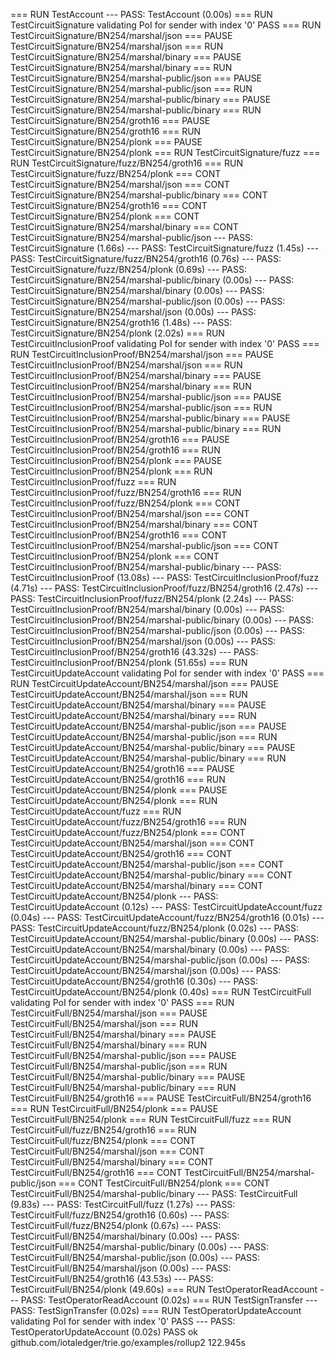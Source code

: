 === RUN   TestAccount
--- PASS: TestAccount (0.00s)
=== RUN   TestCircuitSignature
validating PoI for sender with index '0' PASS
=== RUN   TestCircuitSignature/BN254/marshal/json
=== PAUSE TestCircuitSignature/BN254/marshal/json
=== RUN   TestCircuitSignature/BN254/marshal/binary
=== PAUSE TestCircuitSignature/BN254/marshal/binary
=== RUN   TestCircuitSignature/BN254/marshal-public/json
=== PAUSE TestCircuitSignature/BN254/marshal-public/json
=== RUN   TestCircuitSignature/BN254/marshal-public/binary
=== PAUSE TestCircuitSignature/BN254/marshal-public/binary
=== RUN   TestCircuitSignature/BN254/groth16
=== PAUSE TestCircuitSignature/BN254/groth16
=== RUN   TestCircuitSignature/BN254/plonk
=== PAUSE TestCircuitSignature/BN254/plonk
=== RUN   TestCircuitSignature/fuzz
=== RUN   TestCircuitSignature/fuzz/BN254/groth16
=== RUN   TestCircuitSignature/fuzz/BN254/plonk
=== CONT  TestCircuitSignature/BN254/marshal/json
=== CONT  TestCircuitSignature/BN254/marshal-public/binary
=== CONT  TestCircuitSignature/BN254/groth16
=== CONT  TestCircuitSignature/BN254/plonk
=== CONT  TestCircuitSignature/BN254/marshal/binary
=== CONT  TestCircuitSignature/BN254/marshal-public/json
--- PASS: TestCircuitSignature (1.66s)
    --- PASS: TestCircuitSignature/fuzz (1.45s)
        --- PASS: TestCircuitSignature/fuzz/BN254/groth16 (0.76s)
        --- PASS: TestCircuitSignature/fuzz/BN254/plonk (0.69s)
    --- PASS: TestCircuitSignature/BN254/marshal-public/binary (0.00s)
    --- PASS: TestCircuitSignature/BN254/marshal/binary (0.00s)
    --- PASS: TestCircuitSignature/BN254/marshal-public/json (0.00s)
    --- PASS: TestCircuitSignature/BN254/marshal/json (0.00s)
    --- PASS: TestCircuitSignature/BN254/groth16 (1.48s)
    --- PASS: TestCircuitSignature/BN254/plonk (2.02s)
=== RUN   TestCircuitInclusionProof
validating PoI for sender with index '0' PASS
=== RUN   TestCircuitInclusionProof/BN254/marshal/json
=== PAUSE TestCircuitInclusionProof/BN254/marshal/json
=== RUN   TestCircuitInclusionProof/BN254/marshal/binary
=== PAUSE TestCircuitInclusionProof/BN254/marshal/binary
=== RUN   TestCircuitInclusionProof/BN254/marshal-public/json
=== PAUSE TestCircuitInclusionProof/BN254/marshal-public/json
=== RUN   TestCircuitInclusionProof/BN254/marshal-public/binary
=== PAUSE TestCircuitInclusionProof/BN254/marshal-public/binary
=== RUN   TestCircuitInclusionProof/BN254/groth16
=== PAUSE TestCircuitInclusionProof/BN254/groth16
=== RUN   TestCircuitInclusionProof/BN254/plonk
=== PAUSE TestCircuitInclusionProof/BN254/plonk
=== RUN   TestCircuitInclusionProof/fuzz
=== RUN   TestCircuitInclusionProof/fuzz/BN254/groth16
=== RUN   TestCircuitInclusionProof/fuzz/BN254/plonk
=== CONT  TestCircuitInclusionProof/BN254/marshal/json
=== CONT  TestCircuitInclusionProof/BN254/marshal/binary
=== CONT  TestCircuitInclusionProof/BN254/groth16
=== CONT  TestCircuitInclusionProof/BN254/marshal-public/json
=== CONT  TestCircuitInclusionProof/BN254/plonk
=== CONT  TestCircuitInclusionProof/BN254/marshal-public/binary
--- PASS: TestCircuitInclusionProof (13.08s)
    --- PASS: TestCircuitInclusionProof/fuzz (4.71s)
        --- PASS: TestCircuitInclusionProof/fuzz/BN254/groth16 (2.47s)
        --- PASS: TestCircuitInclusionProof/fuzz/BN254/plonk (2.24s)
    --- PASS: TestCircuitInclusionProof/BN254/marshal/binary (0.00s)
    --- PASS: TestCircuitInclusionProof/BN254/marshal-public/binary (0.00s)
    --- PASS: TestCircuitInclusionProof/BN254/marshal-public/json (0.00s)
    --- PASS: TestCircuitInclusionProof/BN254/marshal/json (0.00s)
    --- PASS: TestCircuitInclusionProof/BN254/groth16 (43.32s)
    --- PASS: TestCircuitInclusionProof/BN254/plonk (51.65s)
=== RUN   TestCircuitUpdateAccount
validating PoI for sender with index '0' PASS
=== RUN   TestCircuitUpdateAccount/BN254/marshal/json
=== PAUSE TestCircuitUpdateAccount/BN254/marshal/json
=== RUN   TestCircuitUpdateAccount/BN254/marshal/binary
=== PAUSE TestCircuitUpdateAccount/BN254/marshal/binary
=== RUN   TestCircuitUpdateAccount/BN254/marshal-public/json
=== PAUSE TestCircuitUpdateAccount/BN254/marshal-public/json
=== RUN   TestCircuitUpdateAccount/BN254/marshal-public/binary
=== PAUSE TestCircuitUpdateAccount/BN254/marshal-public/binary
=== RUN   TestCircuitUpdateAccount/BN254/groth16
=== PAUSE TestCircuitUpdateAccount/BN254/groth16
=== RUN   TestCircuitUpdateAccount/BN254/plonk
=== PAUSE TestCircuitUpdateAccount/BN254/plonk
=== RUN   TestCircuitUpdateAccount/fuzz
=== RUN   TestCircuitUpdateAccount/fuzz/BN254/groth16
=== RUN   TestCircuitUpdateAccount/fuzz/BN254/plonk
=== CONT  TestCircuitUpdateAccount/BN254/marshal/json
=== CONT  TestCircuitUpdateAccount/BN254/groth16
=== CONT  TestCircuitUpdateAccount/BN254/marshal-public/json
=== CONT  TestCircuitUpdateAccount/BN254/marshal-public/binary
=== CONT  TestCircuitUpdateAccount/BN254/marshal/binary
=== CONT  TestCircuitUpdateAccount/BN254/plonk
--- PASS: TestCircuitUpdateAccount (0.12s)
    --- PASS: TestCircuitUpdateAccount/fuzz (0.04s)
        --- PASS: TestCircuitUpdateAccount/fuzz/BN254/groth16 (0.01s)
        --- PASS: TestCircuitUpdateAccount/fuzz/BN254/plonk (0.02s)
    --- PASS: TestCircuitUpdateAccount/BN254/marshal-public/binary (0.00s)
    --- PASS: TestCircuitUpdateAccount/BN254/marshal/binary (0.00s)
    --- PASS: TestCircuitUpdateAccount/BN254/marshal-public/json (0.00s)
    --- PASS: TestCircuitUpdateAccount/BN254/marshal/json (0.00s)
    --- PASS: TestCircuitUpdateAccount/BN254/groth16 (0.30s)
    --- PASS: TestCircuitUpdateAccount/BN254/plonk (0.40s)
=== RUN   TestCircuitFull
validating PoI for sender with index '0' PASS
=== RUN   TestCircuitFull/BN254/marshal/json
=== PAUSE TestCircuitFull/BN254/marshal/json
=== RUN   TestCircuitFull/BN254/marshal/binary
=== PAUSE TestCircuitFull/BN254/marshal/binary
=== RUN   TestCircuitFull/BN254/marshal-public/json
=== PAUSE TestCircuitFull/BN254/marshal-public/json
=== RUN   TestCircuitFull/BN254/marshal-public/binary
=== PAUSE TestCircuitFull/BN254/marshal-public/binary
=== RUN   TestCircuitFull/BN254/groth16
=== PAUSE TestCircuitFull/BN254/groth16
=== RUN   TestCircuitFull/BN254/plonk
=== PAUSE TestCircuitFull/BN254/plonk
=== RUN   TestCircuitFull/fuzz
=== RUN   TestCircuitFull/fuzz/BN254/groth16
=== RUN   TestCircuitFull/fuzz/BN254/plonk
=== CONT  TestCircuitFull/BN254/marshal/json
=== CONT  TestCircuitFull/BN254/marshal/binary
=== CONT  TestCircuitFull/BN254/groth16
=== CONT  TestCircuitFull/BN254/marshal-public/json
=== CONT  TestCircuitFull/BN254/plonk
=== CONT  TestCircuitFull/BN254/marshal-public/binary
--- PASS: TestCircuitFull (9.83s)
    --- PASS: TestCircuitFull/fuzz (1.27s)
        --- PASS: TestCircuitFull/fuzz/BN254/groth16 (0.60s)
        --- PASS: TestCircuitFull/fuzz/BN254/plonk (0.67s)
    --- PASS: TestCircuitFull/BN254/marshal/binary (0.00s)
    --- PASS: TestCircuitFull/BN254/marshal-public/binary (0.00s)
    --- PASS: TestCircuitFull/BN254/marshal-public/json (0.00s)
    --- PASS: TestCircuitFull/BN254/marshal/json (0.00s)
    --- PASS: TestCircuitFull/BN254/groth16 (43.53s)
    --- PASS: TestCircuitFull/BN254/plonk (49.60s)
=== RUN   TestOperatorReadAccount
--- PASS: TestOperatorReadAccount (0.02s)
=== RUN   TestSignTransfer
--- PASS: TestSignTransfer (0.02s)
=== RUN   TestOperatorUpdateAccount
validating PoI for sender with index '0' PASS
--- PASS: TestOperatorUpdateAccount (0.02s)
PASS
ok  	github.com/iotaledger/trie.go/examples/rollup2	122.945s
